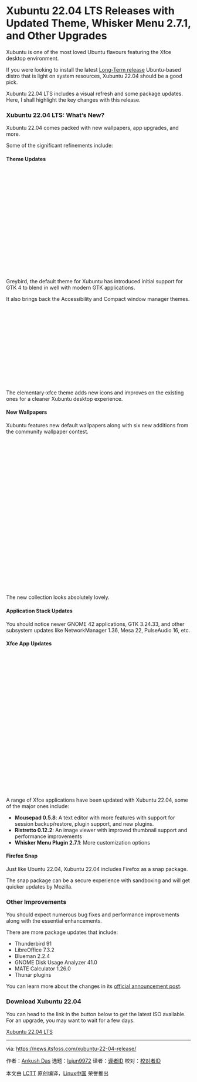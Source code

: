 [#]: subject: "Xubuntu 22.04 LTS Releases with Updated Theme, Whisker Menu 2.7.1, and Other Upgrades"
[#]: via: "https://news.itsfoss.com/xubuntu-22-04-release/"
[#]: author: "Ankush Das https://news.itsfoss.com/author/ankush/"
[#]: collector: "lujun9972"
[#]: translator: " "
[#]: reviewer: " "
[#]: publisher: " "
[#]: url: " "

Xubuntu 22.04 LTS Releases with Updated Theme, Whisker Menu 2.7.1, and Other Upgrades
======

Xubuntu is one of the most loved Ubuntu flavours featuring the Xfce desktop environment.

If you were looking to install the latest [Long-Term release][1] Ubuntu-based distro that is light on system resources, Xubuntu 22.04 should be a good pick.

Xubuntu 22.04 LTS includes a visual refresh and some package updates. Here, I shall highlight the key changes with this release.

### Xubuntu 22.04 LTS: What’s New?

Xubuntu 22.04 comes packed with new wallpapers, app upgrades, and more.

Some of the significant refinements include:

#### Theme Updates

![][2]

Greybird, the default theme for Xubuntu has introduced initial support for GTK 4 to blend in well with modern GTK applications.

It also brings back the Accessibility and Compact window manager themes.

![][3]

The elementary-xfce theme adds new icons and improves on the existing ones for a cleaner Xubuntu desktop experience.

#### New Wallpapers

Xubuntu features new default wallpapers along with six new additions from the community wallpaper contest.

![][4]

The new collection looks absolutely lovely.

#### Application Stack Updates

You should notice newer GNOME 42 applications, GTK 3.24.33, and other subsystem updates like NetworkManager 1.36, Mesa 22, PulseAudio 16, etc.

#### Xfce App Updates

![][5]

A range of Xfce applications have been updated with Xubuntu 22.04, some of the major ones include:

  * **Mousepad 0.5.8**: A text editor with more features with support for session backup/restore, plugin support, and new plugins.
  * **Ristretto 0.12.2**: An image viewer with improved thumbnail support and performance improvements
  * **Whisker Menu Plugin 2.7.1**: More customization options



#### Firefox Snap

Just like Ubuntu 22.04, Xubuntu 22.04 includes Firefox as a snap package.

The snap package can be a secure experience with sandboxing and will get quicker updates by Mozilla.

### Other Improvements

You should expect numerous bug fixes and performance improvements along with the essential enhancements.

There are more package updates that include:

  * Thunderbird 91
  * LibreOffice 7.3.2
  * Blueman 2.2.4
  * GNOME Disk Usage Analyzer 41.0
  * MATE Calculator 1.26.0
  * Thunar plugins



You can learn more about the changes in its [official announcement post][6].

### Download Xubuntu 22.04

You can head to the link in the button below to get the latest ISO available. For an upgrade, you may want to wait for a few days.

[Xubuntu 22.04 LTS][7]

--------------------------------------------------------------------------------

via: https://news.itsfoss.com/xubuntu-22-04-release/

作者：[Ankush Das][a]
选题：[lujun9972][b]
译者：[译者ID](https://github.com/译者ID)
校对：[校对者ID](https://github.com/校对者ID)

本文由 [LCTT](https://github.com/LCTT/TranslateProject) 原创编译，[Linux中国](https://linux.cn/) 荣誉推出

[a]: https://news.itsfoss.com/author/ankush/
[b]: https://github.com/lujun9972
[1]: https://itsfoss.com/long-term-support-lts/
[2]: data:image/svg+xml;base64,PHN2ZyBoZWlnaHQ9IjU3NiIgd2lkdGg9IjEwMjQiIHhtbG5zPSJodHRwOi8vd3d3LnczLm9yZy8yMDAwL3N2ZyIgdmVyc2lvbj0iMS4xIi8+
[3]: data:image/svg+xml;base64,PHN2ZyBoZWlnaHQ9IjU2MSIgd2lkdGg9IjEzNDciIHhtbG5zPSJodHRwOi8vd3d3LnczLm9yZy8yMDAwL3N2ZyIgdmVyc2lvbj0iMS4xIi8+
[4]: data:image/svg+xml;base64,PHN2ZyBoZWlnaHQ9IjYzNiIgd2lkdGg9Ijc4OSIgeG1sbnM9Imh0dHA6Ly93d3cudzMub3JnLzIwMDAvc3ZnIiB2ZXJzaW9uPSIxLjEiLz4=
[5]: data:image/svg+xml;base64,PHN2ZyBoZWlnaHQ9IjU4NCIgd2lkdGg9Ijc4MyIgeG1sbnM9Imh0dHA6Ly93d3cudzMub3JnLzIwMDAvc3ZnIiB2ZXJzaW9uPSIxLjEiLz4=
[6]: https://wiki.xubuntu.org/releases/22.04/release-notes#major_updates
[7]: https://cdimage.ubuntu.com/xubuntu/releases/22.04/release/
